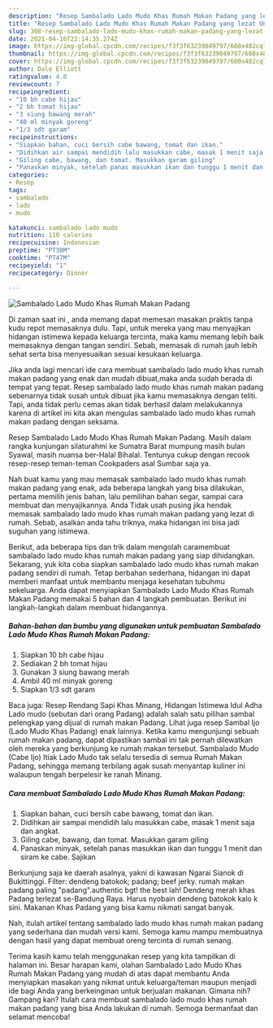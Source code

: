 ```yaml
---
description: "Resep Sambalado Lado Mudo Khas Rumah Makan Padang yang lezat Untuk Jualan"
title: "Resep Sambalado Lado Mudo Khas Rumah Makan Padang yang lezat Untuk Jualan"
slug: 308-resep-sambalado-lado-mudo-khas-rumah-makan-padang-yang-lezat-untuk-jualan
date: 2021-04-16T22:14:35.274Z
image: https://img-global.cpcdn.com/recipes/f3f3f63239049797/680x482cq70/sambalado-lado-mudo-khas-rumah-makan-padang-foto-resep-utama.jpg
thumbnail: https://img-global.cpcdn.com/recipes/f3f3f63239049797/680x482cq70/sambalado-lado-mudo-khas-rumah-makan-padang-foto-resep-utama.jpg
cover: https://img-global.cpcdn.com/recipes/f3f3f63239049797/680x482cq70/sambalado-lado-mudo-khas-rumah-makan-padang-foto-resep-utama.jpg
author: Dale Elliott
ratingvalue: 4.8
reviewcount: 7
recipeingredient:
- "10 bh cabe hijau"
- "2 bh tomat hijau"
- "3 siung bawang merah"
- "40 ml minyak goreng"
- "1/3 sdt garam"
recipeinstructions:
- "Siapkan bahan, cuci bersih cabe bawang, tomat dan ikan."
- "Didihkan air sampai mendidih lalu masukkan cabe, masak 1 menit saja dan angkat."
- "Giling cabe, bawang, dan tomat. Masukkan garam giling"
- "Panaskan minyak, setelah panas masukkan ikan dan tunggu 1 menit dan siram ke cabe. Sajikan"
categories:
- Resep
tags:
- sambalado
- lado
- mudo

katakunci: sambalado lado mudo 
nutrition: 110 calories
recipecuisine: Indonesian
preptime: "PT38M"
cooktime: "PT47M"
recipeyield: "1"
recipecategory: Dinner

---
```



![Sambalado Lado Mudo Khas Rumah Makan Padang](https://img-global.cpcdn.com/recipes/f3f3f63239049797/680x482cq70/sambalado-lado-mudo-khas-rumah-makan-padang-foto-resep-utama.jpg)

Di zaman  saat ini , anda memang dapat memesan masakan praktis tanpa kudu repot memasaknya dulu. Tapi, untuk mereka yang mau menyajikan hidangan istimewa kepada keluarga tercinta, maka kamu memang lebih baik memasaknya dengan tangan sendiri. Sebab, memasak di rumah jauh lebih sehat serta bisa menyesuaikan sesuai kesukaan keluarga.

Jika anda lagi mencari ide cara membuat sambalado lado mudo khas rumah makan padang yang enak dan mudah dibuat,maka anda sudah berada di tempat yang tepat. Resep sambalado lado mudo khas rumah makan padang  sebenarnya tidak susah untuk dibuat jika kamu memasaknya dengan teliti. Tapi, anda tidak perlu cemas akan tidak berhasil dalam melakukannya 
karena di artikel ini kita akan mengulas sambalado lado mudo khas rumah makan padang dengan seksama.  

Resep Sambalado Lado Mudo Khas Rumah Makan Padang. Masih dalam rangka kunjungan silaturahmi ke Sumatra Barat mumpung masih bulan Syawal, masih nuansa ber-Halal Bihalal. Tentunya cukup dengan recook resep-resep teman-teman Cookpaders asal Sumbar saja ya.

Nah buat kamu yang mau memasak sambalado lado mudo khas rumah makan padang yang enak, ada beberapa langkah yang bisa dilakukan, pertama memilih jenis bahan, lalu pemilihan bahan segar, sampai cara membuat dan menyajikannya. Anda Tidak usah pusing jika hendak memasak sambalado lado mudo khas rumah makan padang yang lezat di rumah. Sebab, asalkan anda  tahu triknya, maka hidangan ini bisa jadi suguhan yang istimewa.

Berikut, ada beberapa tips dan trik dalam mengolah caramembuat sambalado lado mudo khas rumah makan padang yang siap dihidangkan. Sekarang, yuk kita coba siapkan sambalado lado mudo khas rumah makan padang sendiri di rumah. Tetap berbahan sederhana, hidangan ini dapat memberi manfaat untuk membantu menjaga kesehatan tubuhmu sekeluarga. Anda dapat menyiapkan Sambalado Lado Mudo Khas Rumah Makan Padang memakai 5 bahan dan 4 langkah pembuatan. Berikut ini langkah-langkah dalam membuat hidangannya.

<!--inarticleads1-->

##### Bahan-bahan dan bumbu yang digunakan untuk pembuatan Sambalado Lado Mudo Khas Rumah Makan Padang:

1. Siapkan 10 bh cabe hijau
1. Sediakan 2 bh tomat hijau
1. Gunakan 3 siung bawang merah
1. Ambil 40 ml minyak goreng
1. Siapkan 1/3 sdt garam


Baca juga: Resep Rendang Sapi Khas Minang, Hidangan Istimewa Idul Adha Lado mudo (sebutan dari orang Padang) adalah salah satu pilihan sambal pelengkap yang dijual di rumah makan Padang. Lihat juga resep Sambal Ijo (Lado Mudo Khas Padang) enak lainnya. Ketika kamu mengunjungi sebuah rumah makan padang, dapat dipastikan sambal ini tak pernah dilewatkan oleh mereka yang berkunjung ke rumah makan tersebut. Sambalado Mudo (Cabe Ijo) Itiak Lado Mudo tak selalu tersedia di semua Rumah Makan Padang, sehingga memang terbilang agak susah menyantap kuliner ini walaupun tengah berpelesir ke ranah Minang. 

<!--inarticleads2-->

##### Cara membuat Sambalado Lado Mudo Khas Rumah Makan Padang:

1. Siapkan bahan, cuci bersih cabe bawang, tomat dan ikan.
1. Didihkan air sampai mendidih lalu masukkan cabe, masak 1 menit saja dan angkat.
1. Giling cabe, bawang, dan tomat. Masukkan garam giling
1. Panaskan minyak, setelah panas masukkan ikan dan tunggu 1 menit dan siram ke cabe. Sajikan


Berkunjung saja ke daerah asalnya, yakni di kawasan Ngarai Sianok di Bukittinggi. Filter: dendeng batokok; padang; beef jerky. rumah makan padang paling &#34;padang&#34;.authentic bgt! the best lah! Dendeng merah khas Padang terlezat se-Bandung Raya. Harus nyobain dendeng batokok kalo k sini. Makanan Khas Padang yang bisa kamu nikmati sangat banyak. 

Nah, itulah artikel tentang  sambalado lado mudo khas rumah makan padang  yang sederhana dan mudah versi kami. Semoga kamu mampu membuatnya dengan hasil yang dapat membuat oreng tercinta di rumah senang. 

Terima kasih kamu telah menggunakan resep yang kita tampilkan di halaman ini. Besar harapan kami, olahan  Sambalado Lado Mudo Khas Rumah Makan Padang yang mudah di atas dapat membantu Anda menyiapkan masakan yang nikmat untuk keluarga/teman maupun menjadi ide bagi Anda yang berkeinginan untuk berjualan makanan. Gimana nih? Gampang kan? Itulah cara membuat sambalado lado mudo khas rumah makan padang yang bisa Anda lakukan di rumah. Semoga bermanfaat dan selamat mencoba!

